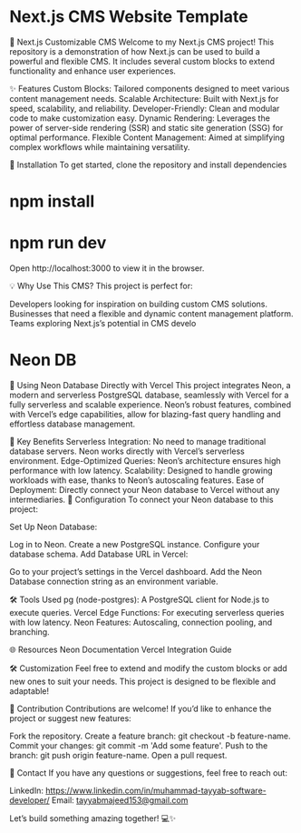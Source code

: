 # Next.js CMS Website Template

🚀 Next.js Customizable CMS
Welcome to my Next.js CMS project! This repository is a demonstration of how Next.js can be used to build a powerful and flexible CMS. It includes several custom blocks to extend functionality and enhance user experiences.

✨ Features
Custom Blocks: Tailored components designed to meet various content management needs.
Scalable Architecture: Built with Next.js for speed, scalability, and reliability.
Developer-Friendly: Clean and modular code to make customization easy.
Dynamic Rendering: Leverages the power of server-side rendering (SSR) and static site generation (SSG) for optimal performance.
Flexible Content Management: Aimed at simplifying complex workflows while maintaining versatility.

🔧 Installation
To get started, clone the repository and install dependencies

# npm install

# npm run dev

Open http://localhost:3000 to view it in the browser.

💡 Why Use This CMS?
This project is perfect for:

Developers looking for inspiration on building custom CMS solutions.
Businesses that need a flexible and dynamic content management platform.
Teams exploring Next.js’s potential in CMS develo

# Neon DB

🌟 Using Neon Database Directly with Vercel
This project integrates Neon, a modern and serverless PostgreSQL database, seamlessly with Vercel for a fully serverless and scalable experience. Neon’s robust features, combined with Vercel’s edge capabilities, allow for blazing-fast query handling and effortless database management.

🔑 Key Benefits
Serverless Integration: No need to manage traditional database servers. Neon works directly with Vercel’s serverless environment.
Edge-Optimized Queries: Neon’s architecture ensures high performance with low latency.
Scalability: Designed to handle growing workloads with ease, thanks to Neon’s autoscaling features.
Ease of Deployment: Directly connect your Neon database to Vercel without any intermediaries.
📄 Configuration
To connect your Neon database to this project:

Set Up Neon Database:

Log in to Neon.
Create a new PostgreSQL instance.
Configure your database schema.
Add Database URL in Vercel:

Go to your project’s settings in the Vercel dashboard.
Add the Neon Database connection string as an environment variable.

🛠️ Tools Used
pg (node-postgres): A PostgreSQL client for Node.js to execute queries.
Vercel Edge Functions: For executing serverless queries with low latency.
Neon Features: Autoscaling, connection pooling, and branching.

🌐 Resources
Neon Documentation
Vercel Integration Guide

🛠️ Customization
Feel free to extend and modify the custom blocks or add new ones to suit your needs. This project is designed to be flexible and adaptable!

🤝 Contribution
Contributions are welcome! If you’d like to enhance the project or suggest new features:

Fork the repository.
Create a feature branch: git checkout -b feature-name.
Commit your changes: git commit -m 'Add some feature'.
Push to the branch: git push origin feature-name.
Open a pull request.

📩 Contact
If you have any questions or suggestions, feel free to reach out:

LinkedIn: https://www.linkedin.com/in/muhammad-tayyab-software-developer/
Email: tayyabmajeed153@gmail.com

Let’s build something amazing together! 💻✨
